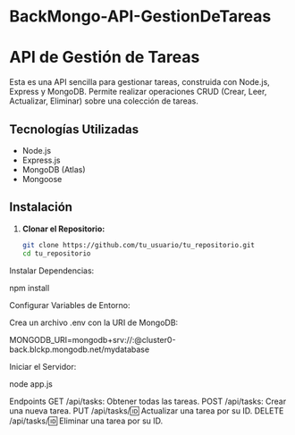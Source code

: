 # BackMongo-API-GestionDeTareas
# API de Gestión de Tareas

Esta es una API sencilla para gestionar tareas, construida con Node.js, Express y MongoDB. Permite realizar operaciones CRUD (Crear, Leer, Actualizar, Eliminar) sobre una colección de tareas.

## Tecnologías Utilizadas

- Node.js
- Express.js
- MongoDB (Atlas)
- Mongoose

## Instalación

1. **Clonar el Repositorio:**
   ```bash
   git clone https://github.com/tu_usuario/tu_repositorio.git
   cd tu_repositorio
   
Instalar Dependencias:

npm install

Configurar Variables de Entorno:

Crea un archivo .env con la URI de MongoDB:

MONGODB_URI=mongodb+srv://<username>:<password>@cluster0-back.blckp.mongodb.net/mydatabase

Iniciar el Servidor:

node app.js

Endpoints
GET /api/tasks: Obtener todas las tareas.
POST /api/tasks: Crear una nueva tarea.
PUT /api/tasks/:id: Actualizar una tarea por su ID.
DELETE /api/tasks/:id: Eliminar una tarea por su ID.
